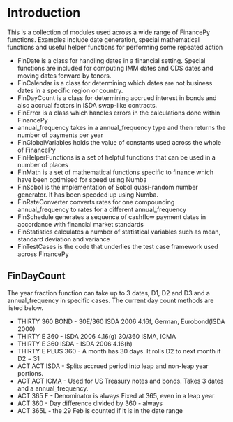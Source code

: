 # Introduction 

This is a collection of modules used across a wide range of FinancePy functions. Examples include date generation, special mathematical functions and useful helper functions for performing some repeated action

* FinDate is a class for handling dates in a financial setting. Special functions are included for computing IMM dates and CDS dates and moving dates forward by tenors.
* FinCalendar is a class for determining which dates are not business dates in a specific region or country.
* FinDayCount is a class for determining accrued interest in bonds and also accrual factors in ISDA swap-like contracts.
* FinError is a class which handles errors in the calculations done within FinancePy
* annual_frequency takes in a annual_frequency type and then returns the number of payments per year
* FinGlobalVariables holds the value of constants used across the whole of FinancePy
* FinHelperFunctions is a set of helpful functions that can be used in a number of places
* FinMath is a set of mathematical functions specific to finance which have been optimised for speed using Numba
* FinSobol is the implementation of Sobol quasi-random number generator. It has been speeded up using Numba.
* FinRateConverter converts rates for one compounding annual_frequency to rates for a different annual_frequency
* FinSchedule generates a sequence of cashflow payment dates in accordance with financial market standards
* FinStatistics calculates a number of statistical variables such as mean, standard deviation and variance
* FinTestCases is the code that underlies the test case framework used across FinancePy

## FinDayCount

The year fraction function can take up to 3 dates, D1, D2 and D3 and a annual_frequency in specific cases. The current day count methods are listed below.

* THIRTY 360 BOND - 30E/360 ISDA 2006 4.16f, German, Eurobond(ISDA 2000)
* THIRTY E 360 - ISDA 2006 4.16(g) 30/360 ISMA, ICMA
* THIRTY E 360 ISDA - ISDA 2006 4.16(h)
* THIRTY E PLUS 360 - A month has 30 days. It rolls D2 to next month if D2 = 31
* ACT ACT ISDA - Splits accrued period into leap and non-leap year portions.
* ACT ACT ICMA - Used for US Treasury notes and bonds. Takes 3 dates and a annual_frequency.
* ACT 365 F - Denominator is always Fixed at 365, even in a leap year
* ACT 360 - Day difference divided by 360 - always
* ACT 365L - the 29 Feb is counted if it is in the date range

